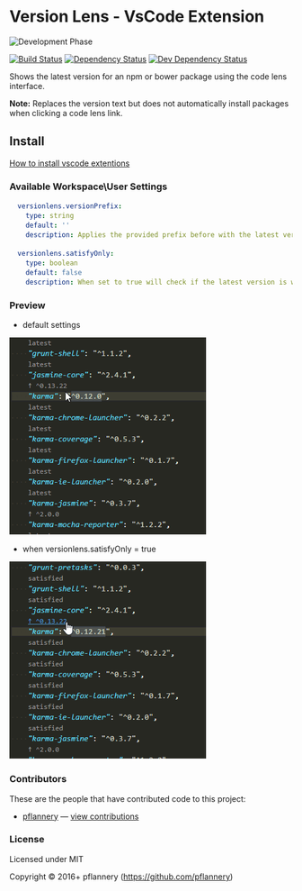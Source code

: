 # Version Lens - VsCode Extension

![Development Phase](http://img.shields.io/phase/alpha.png?color=yellowgreen)

[![Build Status](https://img.shields.io/travis/pflannery/vscode-versionlens/master.svg)](http://travis-ci.org/pflannery/vscode-versionlens "Check this project's build status on TravisCI")
[![Dependency Status](https://img.shields.io/david/pflannery/vscode-versionlens.svg)](https://david-dm.org/pflannery/vscode-versionlens)
[![Dev Dependency Status](https://img.shields.io/david/dev/pflannery/vscode-versionlens.svg)](https://david-dm.org/pflannery/vscode-versionlens#info=devDependencies)<br/>

Shows the latest version for an npm or bower package using the code lens interface. 

**Note:** Replaces the version text but does not automatically install packages when clicking a code lens link.

## Install

[How to install vscode extentions](https://code.visualstudio.com/docs/editor/extension-gallery)

### Available Workspace\\User Settings

```yaml
  versionlens.versionPrefix:
    type: string
    default: ''
    description: Applies the provided prefix before with the latest version when clicking on the code lens link.

  versionlens.satisfyOnly:
    type: boolean
    default: false
    description: When set to true will check if the latest version is within the range specified by the local version and displays 'satisfied' if local version is in range.
```

### Preview

- default settings

![Screenshot](images/animated-preview.gif)

- when versionlens.satisfyOnly = true

![Screenshot](images/animated-preview-2.gif)

### Contributors

These are the people that have contributed code to this project:

- [pflannery](https://github.com/pflannery) — [view contributions](https://github.com/pflannery/vscode-versionlens/commits?author=pflannery)

### License

Licensed under MIT

Copyright &copy; 2016+ pflannery (https://github.com/pflannery)